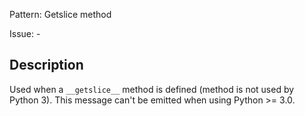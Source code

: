 Pattern: Getslice method

Issue: -

## Description

Used when a `__getslice__` method is defined (method is not used by Python 3). This message can't be emitted when using Python >= 3.0.
